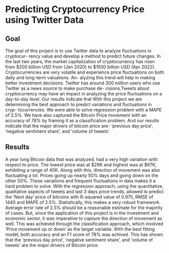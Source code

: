 # Predicting Cryptocurrency Price using Twitter Data
## Goal
The goal of this project is to use Twitter data to analyze fluctuations in cryptocur-
rency value and develop a method to predict future changes. In the last two years,
the market capitalization of cryptocurrency has risen from $200 billion USD from
(Jan 2020) to $1500 billion USD (Apr 2022). Cryptocurrencies are very volatile
and experience price fluctuations on both daily and long-term valuations. An-
alyzing this trend will help in making better investment decisions. Twitter has
around 300 million users who use Twitter as a news source to make purchase de-
cisions.Tweets about cryptocurrency may have an impact in analyzing the price
fluctuations on a day-to-day level. Our results indicate that With this project we
are determining the best approach to predict variations and fluctuations in cryp-
tocurrencies. We were able to solve regression problem with a MAPE of 2.5%.
We have also captured the Bitcoin Price movement with an accuracy of 78% by
framing it as a classification problem. And our results indicate that the major
drivers of bitcoin price are- ‘previous day price’, ‘negative sentiment share’, and
‘volume of tweets’. <br />

## Results
A year long Bitcoin data that was analyzed, had a very high variation with respect to price. The
lowest price was at $29K and highest was at $67K, exhibiting a range of 40K. Along with this,
direction of movement was also fluctuating a lot. Prices going up nearly 50% days and going down
on the other 50%. These variations and frequent fluctuations in data makes it a hard problem to
solve.
With the regression approach, using the quantitative, qualitative aspects of tweets and last 3 days
price trends, allowed to predict the ‘Next day’ price of bitcoins with R-squared value of 0.975,
RMSE of 1440 and MAPE of 2.5%. Statistically, this makes a very robust framework. Average error
rate of 2.5% should be a reasonable estimate for the majority of cases.
But, since the application of this project is in the investment and economic sector, it was imperative
to capture the direction of movement as well. This was achieved through the classification
approach, which involved ‘Price movement up or down’ as the target variable. With the best fitting
model, both accuracy and an F1 score of 78% was achived. This has shown that the ‘previous
day price’, ‘negative sentiment share’, and ‘volume of tweets’ are the major drivers of Bitcoin price.
